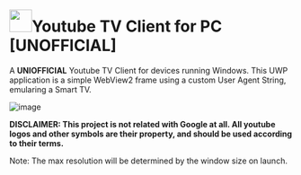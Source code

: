# <img src="https://raw.githubusercontent.com/marticliment/Youtube-TV-Client/main/Assets/StoreLogo.png" height="40">Youtube TV Client for PC [UNOFFICIAL]
A **UNIOFFICIAL** Youtube TV Client for devices running Windows.
This UWP application is a simple WebView2 frame using a custom User Agent String, emularing a Smart TV.

![image](https://github.com/marticliment/Youtube-TV-Client/assets/53119851/141d76de-cff6-42d0-be97-6bc7b001bba7)


**DISCLAIMER: This project is not related with Google at all. All youtube logos and other symbols are their property, and should be used according to their terms.**

Note: The max resolution will be determined by the window size on launch.
